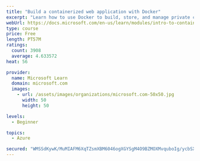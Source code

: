 ```yaml
---
title: "Build a containerized web application with Docker"
excerpt: "Learn how to use Docker to build, store, and manage private container images with the Azure Container Registry."
webUrl: https://docs.microsoft.com/en-us/learn/modules/intro-to-containers/
type: course
price: Free
length: PT57M
ratings:
  count: 3908
  average: 4.633572
heat: 56

provider:
  name: Microsoft Learn
  domain: microsoft.com
  images:
    - url: /assets/images/organizations/microsoft.com-50x50.jpg
      width: 50
      height: 50

levels:
  - Beginner

topics:
  - Azure

secured: "WMSSdKywK/MuMIAFM6XqTZsmXBM6046ogXGYSgM4O9BZMOXMvquboIg/ycbSX/yx0+eiExAMLMrph0aXhaQLouaHkRtuB8TmDnEoK09kyVtSNABC+Iu81AkS8JL6RJSN6POgtjFX5ovk3JyQWqz6vNyB5eNKcRkuCcztNKJuaRIDc9S7do/LAvUVXPF1RJtLmAfjlqPLHdGozw7BxCxSr8LjvurlK6XK+AZIs1ToR0WUrJqtgVVZdasoRHv8M12aV8ukfVxNeHAtuEI7Q7Hh2V8O33kuHvy2DJwkiNbhEV0f2IcB0lXl9BHBB4GoTp29PSYNbiDKJJ6JiQM+S4+RPukZZINicrdbG5MrJhsMIKTf2dwo+w1hJ+PlzTfzFZytQrTTy0K3OZYyJhnOnslzX+FGIDKChzfgMPXNGBV8Yvo=;H0I8xsbfk755tUrXtaNBsQ=="
---
```


